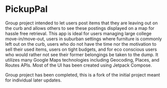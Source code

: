 # PickupPal

Group project intended to let users post items that they are leaving out on the curb and allows others to see these postings displayed on a map for hassle free retrieval. This app is ideal for users managing large college move-in/move-out, users in suburban settings where furniture is commonly left out on the curb, users who do not have the time nor the motivation to sell their used items, users on tight budgets, and for eco conscious users who would rather not see their former belongings be taken to the dump. It utilizes many Google Maps technologies including Geocoding, Places, and Routes APIs. Most of the UI has been created using Jetpack Compose.

Group project has been completed, this is a fork of the initial project meant for individual later updates. 

